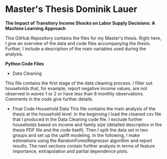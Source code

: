 # Master's Thesis Dominik Lauer

**The Impact of Transitory Income Shocks on Labor Supply Decisions: A Machine Learning Approach**


This GitHub Repository contains the files for my Master's thesis. Right here, I give an overview of the data and code files accompanying the thesis. Further, I include a description of the main variables used during the analysis. 

**Python Code Files**

- Data Cleaning

This file contains the first stage of the data cleaning process. I filter out households that, for example, report negative income values, are not observed in waves 1 or 2 or have less than 8 monthly observations. Comments in the code give further details.

- Final Code Household Data
  This file contains the main analysis of the thesis at the household level. In the beginning I load the cleaned csv file that I produced in the Data Cleaning code file.                         I exclude further households based on income and family size (detailed description in the thesis PDF file and the code itself). Then I split the data set in two groups and set up the uplift modeling. In the following, I make estimations using the RandomForestRegressor algorithm and report results. The next sections contain further analysis in terms of feature importance, extrapolation and partial dependence plots.

